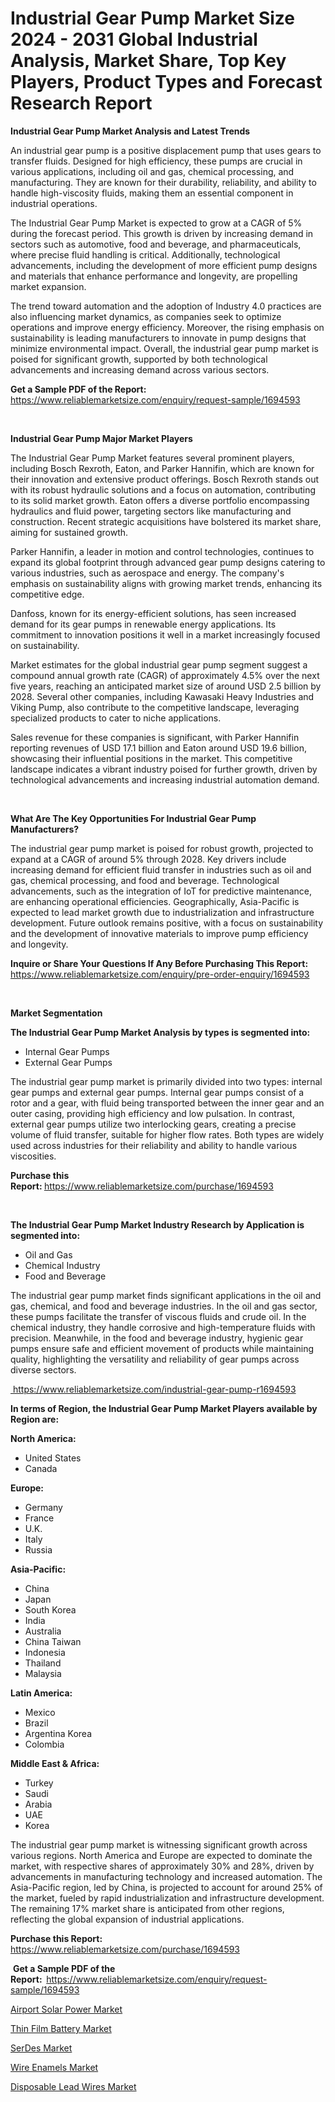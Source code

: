 <p><h1>Industrial Gear Pump Market Size 2024 - 2031 Global Industrial Analysis, Market Share, Top Key Players, Product Types and Forecast Research Report</h1></p><p><strong>Industrial Gear Pump Market Analysis and Latest Trends</strong></p>
<p><p>An industrial gear pump is a positive displacement pump that uses gears to transfer fluids. Designed for high efficiency, these pumps are crucial in various applications, including oil and gas, chemical processing, and manufacturing. They are known for their durability, reliability, and ability to handle high-viscosity fluids, making them an essential component in industrial operations.</p><p>The Industrial Gear Pump Market is expected to grow at a CAGR of 5% during the forecast period. This growth is driven by increasing demand in sectors such as automotive, food and beverage, and pharmaceuticals, where precise fluid handling is critical. Additionally, technological advancements, including the development of more efficient pump designs and materials that enhance performance and longevity, are propelling market expansion. </p><p>The trend toward automation and the adoption of Industry 4.0 practices are also influencing market dynamics, as companies seek to optimize operations and improve energy efficiency. Moreover, the rising emphasis on sustainability is leading manufacturers to innovate in pump designs that minimize environmental impact. Overall, the industrial gear pump market is poised for significant growth, supported by both technological advancements and increasing demand across various sectors.</p></p>
<p><strong>Get a Sample PDF of the Report:&nbsp;</strong> <a href="https://www.reliablemarketsize.com/enquiry/request-sample/1694593?utm_campaign=1167&utm_medium=2&utm_source=Github&utm_content=ia&utm_term=06102024&utm_id=industrial-gear-pump">https://www.reliablemarketsize.com/enquiry/request-sample/1694593</a></p>
<p>&nbsp;</p>
<p><strong>Industrial Gear Pump Major Market Players</strong></p>
<p><p>The Industrial Gear Pump Market features several prominent players, including Bosch Rexroth, Eaton, and Parker Hannifin, which are known for their innovation and extensive product offerings. Bosch Rexroth stands out with its robust hydraulic solutions and a focus on automation, contributing to its solid market growth. Eaton offers a diverse portfolio encompassing hydraulics and fluid power, targeting sectors like manufacturing and construction. Recent strategic acquisitions have bolstered its market share, aiming for sustained growth.</p><p>Parker Hannifin, a leader in motion and control technologies, continues to expand its global footprint through advanced gear pump designs catering to various industries, such as aerospace and energy. The company's emphasis on sustainability aligns with growing market trends, enhancing its competitive edge.</p><p>Danfoss, known for its energy-efficient solutions, has seen increased demand for its gear pumps in renewable energy applications. Its commitment to innovation positions it well in a market increasingly focused on sustainability.</p><p>Market estimates for the global industrial gear pump segment suggest a compound annual growth rate (CAGR) of approximately 4.5% over the next five years, reaching an anticipated market size of around USD 2.5 billion by 2028. Several other companies, including Kawasaki Heavy Industries and Viking Pump, also contribute to the competitive landscape, leveraging specialized products to cater to niche applications.</p><p>Sales revenue for these companies is significant, with Parker Hannifin reporting revenues of USD 17.1 billion and Eaton around USD 19.6 billion, showcasing their influential positions in the market. This competitive landscape indicates a vibrant industry poised for further growth, driven by technological advancements and increasing industrial automation demand.</p></p>
<p>&nbsp;</p>
<p><strong>What Are The Key Opportunities For Industrial Gear Pump Manufacturers?</strong></p>
<p><p>The industrial gear pump market is poised for robust growth, projected to expand at a CAGR of around 5% through 2028. Key drivers include increasing demand for efficient fluid transfer in industries such as oil and gas, chemical processing, and food and beverage. Technological advancements, such as the integration of IoT for predictive maintenance, are enhancing operational efficiencies. Geographically, Asia-Pacific is expected to lead market growth due to industrialization and infrastructure development. Future outlook remains positive, with a focus on sustainability and the development of innovative materials to improve pump efficiency and longevity.</p></p>
<p><strong>Inquire or Share Your Questions If Any Before Purchasing This Report:</strong> <a href="https://www.reliablemarketsize.com/enquiry/pre-order-enquiry/1694593?utm_campaign=1167&utm_medium=2&utm_source=Github&utm_content=ia&utm_term=06102024&utm_id=industrial-gear-pump">https://www.reliablemarketsize.com/enquiry/pre-order-enquiry/1694593</a></p>
<p>&nbsp;</p>
<p><strong>Market Segmentation</strong></p>
<p><strong>The Industrial Gear Pump Market Analysis by types is segmented into:</strong></p>
<p><ul><li>Internal Gear Pumps</li><li>External Gear Pumps</li></ul></p>
<p><p>The industrial gear pump market is primarily divided into two types: internal gear pumps and external gear pumps. Internal gear pumps consist of a rotor and a gear, with fluid being transported between the inner gear and an outer casing, providing high efficiency and low pulsation. In contrast, external gear pumps utilize two interlocking gears, creating a precise volume of fluid transfer, suitable for higher flow rates. Both types are widely used across industries for their reliability and ability to handle various viscosities.</p></p>
<p><strong>Purchase this Report:&nbsp;</strong><a href="https://www.reliablemarketsize.com/purchase/1694593?utm_campaign=1167&utm_medium=2&utm_source=Github&utm_content=ia&utm_term=06102024&utm_id=industrial-gear-pump">https://www.reliablemarketsize.com/purchase/1694593</a></p>
<p>&nbsp;</p>
<p><strong>The Industrial Gear Pump Market Industry Research by Application is segmented into:</strong></p>
<p><ul><li>Oil and Gas</li><li>Chemical Industry</li><li>Food and Beverage</li></ul></p>
<p><p>The industrial gear pump market finds significant applications in the oil and gas, chemical, and food and beverage industries. In the oil and gas sector, these pumps facilitate the transfer of viscous fluids and crude oil. In the chemical industry, they handle corrosive and high-temperature fluids with precision. Meanwhile, in the food and beverage industry, hygienic gear pumps ensure safe and efficient movement of products while maintaining quality, highlighting the versatility and reliability of gear pumps across diverse sectors.</p></p>
<p><a href="https://www.reliablemarketsize.com/industrial-gear-pump-r1694593?utm_campaign=1167&utm_medium=2&utm_source=Github&utm_content=ia&utm_term=06102024&utm_id=industrial-gear-pump">&nbsp;https://www.reliablemarketsize.com/industrial-gear-pump-r1694593</a></p>
<p><strong>In terms of Region, the Industrial Gear Pump Market Players available by Region are:</strong></p>
<p>
    <p> <strong> North America: </strong>
        <ul>
            <li>United States</li>
            <li>Canada</li>
        </ul>
        </p> 
    <p> <strong> Europe: </strong>
        <ul>
            <li>Germany</li>
            <li>France</li>
            <li>U.K.</li>
            <li>Italy</li>
            <li>Russia</li>
        </ul>
        </p> 
    <p> <strong> Asia-Pacific: </strong>
        <ul>
            <li>China</li>
            <li>Japan</li>
            <li>South Korea</li>
            <li>India</li>
            <li>Australia</li>
            <li>China Taiwan</li>
            <li>Indonesia</li>
            <li>Thailand</li>
            <li>Malaysia</li>
        </ul>
        </p> 
    <p> <strong> Latin America: </strong>
        <ul>
            <li>Mexico</li>
            <li>Brazil</li>
            <li>Argentina Korea</li>
            <li>Colombia</li>
        </ul>
        </p> 
    <p> <strong> Middle East & Africa: </strong>
        <ul>
            <li>Turkey</li>
            <li>Saudi</li>
            <li>Arabia</li>
            <li>UAE</li>
            <li>Korea</li>
        </ul>
    </p>
    </p>
<p><p>The industrial gear pump market is witnessing significant growth across various regions. North America and Europe are expected to dominate the market, with respective shares of approximately 30% and 28%, driven by advancements in manufacturing technology and increased automation. The Asia-Pacific region, led by China, is projected to account for around 25% of the market, fueled by rapid industrialization and infrastructure development. The remaining 17% market share is anticipated from other regions, reflecting the global expansion of industrial applications.</p></p>
<p><strong>Purchase this Report: </strong><a href="https://www.reliablemarketsize.com/purchase/1694593?utm_campaign=1167&utm_medium=2&utm_source=Github&utm_content=ia&utm_term=06102024&utm_id=industrial-gear-pump">https://www.reliablemarketsize.com/purchase/1694593</a></p>
<p>&nbsp;<strong>Get a Sample PDF of the Report:&nbsp;&nbsp;</strong><a href="https://www.reliablemarketsize.com/enquiry/request-sample/1694593?utm_campaign=1167&utm_medium=2&utm_source=Github&utm_content=ia&utm_term=06102024&utm_id=industrial-gear-pump">https://www.reliablemarketsize.com/enquiry/request-sample/1694593</a></p>
<p><strong></strong></p>
<p><p><a href="https://issuu.com/reportprime-2/docs/airport-solar-power-market-size-203_7f2ccdd021fe16?utm_campaign=1167&utm_medium=2&utm_source=Github&utm_content=ia&utm_term=06102024&utm_id=industrial-gear-pump">Airport Solar Power Market</a></p><p><a href="https://issuu.com/reportprime-2/docs/thin-film-battery-market-size-2030._f733e421f76d78?utm_campaign=1167&utm_medium=2&utm_source=Github&utm_content=ia&utm_term=06102024&utm_id=industrial-gear-pump">Thin Film Battery Market</a></p><p><a href="https://www.linkedin.com/pulse/emerging-trends-serdes-market-global-outlook-future-prospects-p5r0e?utm_campaign=1167&utm_medium=2&utm_source=Github&utm_content=ia&utm_term=06102024&utm_id=industrial-gear-pump">SerDes Market</a></p><p><a href="https://www.linkedin.com/pulse/wire-enamels-market-shifts-strategic-analysis-2024-2031-fpqve?utm_campaign=1167&utm_medium=2&utm_source=Github&utm_content=ia&utm_term=06102024&utm_id=industrial-gear-pump">Wire Enamels Market</a></p><p><a href="https://www.linkedin.com/pulse/disposable-lead-wires-market-refracting-trends-consumer-behaviors-zrmue?utm_campaign=1167&utm_medium=2&utm_source=Github&utm_content=ia&utm_term=06102024&utm_id=industrial-gear-pump">Disposable Lead Wires Market</a></p></p>